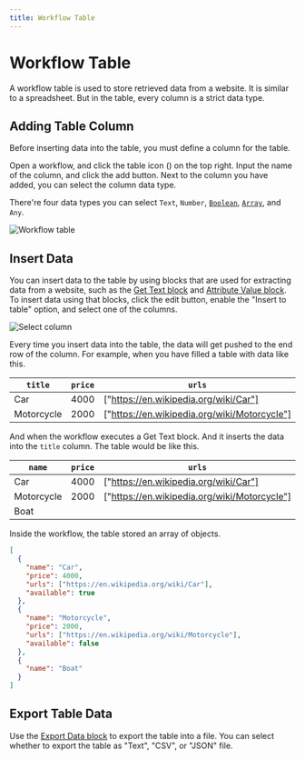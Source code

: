 ```yaml
---
title: Workflow Table
---
```


# Workflow Table

A workflow table is used to store retrieved data from a website. It is similar to a spreadsheet. But in the table, every column is a strict data type.

## Adding Table Column

Before inserting data into the table, you must define a column for the table.

Open a workflow, and click the table icon (<v-remixicon name="riTable2" />) on the top right. Input the name of the column, and click the add button. Next to the column you have added, you can select the column data type.

There're four data types you can select `Text`, `Number`, [`Boolean`](https://en.wikipedia.org/wiki/Boolean_data_type), [`Array`](https://en.wikipedia.org/wiki/Array_data_type), and `Any`.

![Workflow table](https://s3.ap-southeast-1.amazonaws.com/automa-pub/i/2024/12/02/16dibh-p3.png)

## Insert Data
You can insert data to the table by using blocks that are used for extracting data from a website, such as the [Get Text block](../blocks/get-text.md) and [Attribute Value block](../blocks/attribute-value.md). To insert data using that blocks, click the edit button, enable the "Insert to table" option, and select one of the columns.

![Select column](https://s3.ap-southeast-1.amazonaws.com/automa-pub/i/2024/12/02/16dibg-h2.png)

Every time you insert data into the table, the data will get pushed to the end row of the column. For example, when you have filled a table with data like this.

| `title` | `price` | `urls` | `available` |
| --- | --- | --- | --- |
| Car | 4000 | ["https://en.wikipedia.org/wiki/Car"] | true |
| Motorcycle | 2000 | ["https://en.wikipedia.org/wiki/Motorcycle"] | false |

And when the workflow executes a Get Text block. And it inserts the data into the `title` column. The table would be like this.

| `name` | `price` | `urls` | `available` |
| --- | --- | --- | --- |
| Car | 4000 | ["https://en.wikipedia.org/wiki/Car"] | true |
| Motorcycle | 2000 | ["https://en.wikipedia.org/wiki/Motorcycle"] | false |
| Boat | | |

Inside the workflow, the table stored an array of objects.

```json
[
  {
    "name": "Car",
    "price": 4000,
    "urls": ["https://en.wikipedia.org/wiki/Car"],
    "available": true
  },
  {
    "name": "Motorcycle",
    "price": 2000,
    "urls": ["https://en.wikipedia.org/wiki/Motorcycle"],
    "available": false
  },
  {
    "name": "Boat"
  }
]
```

## Export Table Data
Use the [Export Data block](../blocks/export-data.md) to export the table into a file. You can select whether to export the table as "Text", "CSV", or "JSON" file.